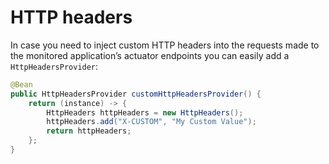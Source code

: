 # HTTP headers

In case you need to inject custom HTTP headers into the requests made to the monitored application’s actuator endpoints you can easily add a `HttpHeadersProvider`:

```java
@Bean
public HttpHeadersProvider customHttpHeadersProvider() {
    return (instance) -> {
        HttpHeaders httpHeaders = new HttpHeaders();
        httpHeaders.add("X-CUSTOM", "My Custom Value");
        return httpHeaders;
    };
}
```
